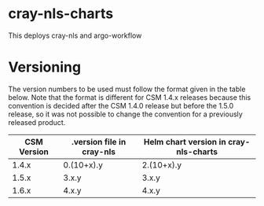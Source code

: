 # cray-nls-charts
This deploys cray-nls and argo-workflow

# Versioning

The version numbers to be used must follow the format given in the table below. Note that the format is different for
CSM 1.4.x releases because this convention is decided after the CSM 1.4.0 release but before the 1.5.0 release, so it was
not possible to change the convention for a previously released product.

| CSM Version | .version file in cray-nls | Helm chart version in cray-nls-charts |
|-------------|---------------------------|---------------------------------------|
| 1.4.x       | 0.(10+x).y                | 2.(10+x).y                            |
| 1.5.x       | 3.x.y                     | 3.x.y                                 |
| 1.6.x       | 4.x.y                     | 4.x.y                                 |